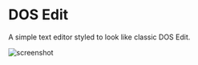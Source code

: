 # DOS Edit

A simple text editor styled to look like classic DOS Edit.

![screenshot](https://user-images.githubusercontent.com/5210420/40869119-5c74bd84-65e3-11e8-9a43-2bf1badd5118.png)
